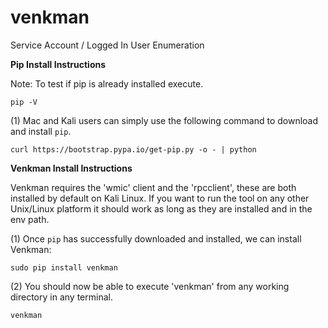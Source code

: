 # venkman
Service Account / Logged In User Enumeration


**Pip Install Instructions**

Note: To test if pip is already installed execute.

`pip -V`

(1) Mac and Kali users can simply use the following command to download and install `pip`.

`curl https://bootstrap.pypa.io/get-pip.py -o - | python`

**Venkman Install Instructions**

Venkman requires the 'wmic' client and the 'rpcclient', these are both installed by default on Kali Linux. If you want to run the tool on any other Unix/Linux platform it should work as long as they are installed and in the env path.

(1) Once `pip` has successfully downloaded and installed, we can install Venkman:

`sudo pip install venkman`

(2) You should now be able to execute 'venkman' from any working directory in any terminal.
 
`venkman`
